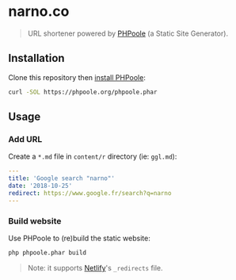# narno.co

> URL shortener powered by [PHPoole](https://phpoole.org) (a Static Site Generator).

## Installation

Clone this repository then [install PHPoole](https://phpoole.org/download/):
```bash
curl -SOL https://phpoole.org/phpoole.phar
```

## Usage

### Add URL

Create a `*.md` file in `content/r` directory (ie: `ggl.md`):
```yaml
---
title: 'Google search "narno"'
date: '2018-10-25'
redirect: https://www.google.fr/search?q=narno
---
```

### Build website

Use PHPoole to (re)build the static website:
```bash
php phpoole.phar build
```

> Note: it supports [Netlify](https://www.netlify.com/docs/redirects/)'s `_redirects` file.
